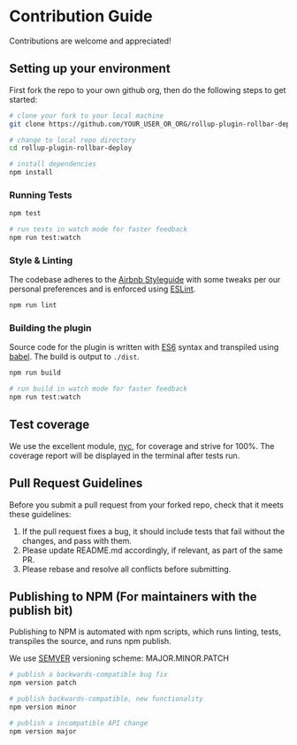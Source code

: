 # Contribution Guide

Contributions are welcome and appreciated!

## Setting up your environment

First fork the repo to your own github org, then do the following steps to get started:

```bash
# clone your fork to your local machine
git clone https://github.com/YOUR_USER_OR_ORG/rollup-plugin-rollbar-deploy.git

# change to local repo directory
cd rollup-plugin-rollbar-deploy

# install dependencies
npm install
```

### Running Tests

```bash
npm test
```

```bash
# run tests in watch mode for faster feedback
npm run test:watch
```

### Style & Linting

The codebase adheres to the [Airbnb Styleguide](https://github.com/airbnb/javascript) 
with some tweaks per our personal preferences and is enforced using [ESLint](http://eslint.org/).

```bash
npm run lint
```


### Building the plugin

Source code for the plugin is written with [ES6](https://github.com/lukehoban/es6features#readme)
syntax and transpiled using [babel](http://babeljs.io/). The build is output to `./dist`.

```bash
npm run build
```

```bash
# run build in watch mode for faster feedback
npm run test:watch
```


## Test coverage

We use the excellent module, [nyc](https://www.npmjs.com/package/nyc), for coverage and strive for 100%.
The coverage report will be displayed in the terminal after tests run.


## Pull Request Guidelines

Before you submit a pull request from your forked repo, check that it meets these guidelines:

1. If the pull request fixes a bug, it should include tests that fail without the changes, and pass
with them.
1. Please update README.md accordingly, if relevant, as part of the same PR.
1. Please rebase and resolve all conflicts before submitting.


## Publishing to NPM (For maintainers with the publish bit)

Publishing to NPM is automated with npm scripts, which runs linting, tests, transpiles the source,
and runs npm publish.

We use [SEMVER](http://semver.org/) versioning scheme: MAJOR.MINOR.PATCH

```bash
# publish a backwards-compatible bug fix
npm version patch

# publish backwards-compatible, new functionality
npm version minor

# publish a incompatible API change
npm version major
	